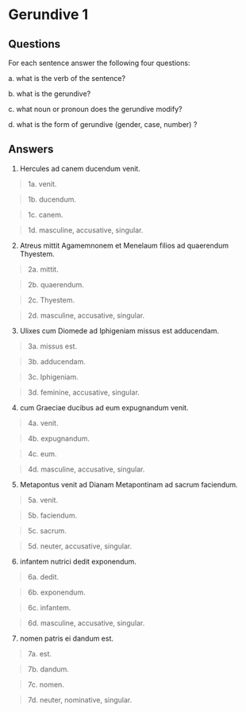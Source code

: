 # Gerundive 1

## Questions

For each sentence answer the following four questions:

a. what is the verb of the sentence?

b. what is the gerundive?

c. what noun or pronoun does the gerundive modify?

d. what is the form of gerundive (gender, case, number) ?

## Answers

1. Hercules ad canem ducendum venit.

> 1a. venit.

> 1b. ducendum.

> 1c. canem.

> 1d. masculine, accusative, singular.

2. Atreus mittit Agamemnonem et Menelaum filios ad quaerendum Thyestem.

> 2a. mittit.

> 2b. quaerendum. 

> 2c. Thyestem.

> 2d. masculine, accusative, singular.

3. Ulixes cum Diomede ad Iphigeniam missus est adducendam.

> 3a. missus est.

> 3b. adducendam.

> 3c. Iphigeniam.

> 3d. feminine, accusative, singular.

4. cum Graeciae ducibus ad eum expugnandum venit.

> 4a. venit.

> 4b. expugnandum.

> 4c. eum.

> 4d. masculine, accusative, singular.

5. Metapontus venit ad Dianam Metapontinam ad sacrum faciendum.

> 5a. venit.

> 5b. faciendum.

> 5c. sacrum.

> 5d. neuter, accusative, singular.

6. infantem nutrici dedit exponendum.

> 6a. dedit.

> 6b. exponendum.

> 6c. infantem.

> 6d. masculine, accusative, singular.

7. nomen patris ei dandum est.

> 7a. est.

> 7b. dandum.

> 7c. nomen.

> 7d. neuter, nominative, singular.
